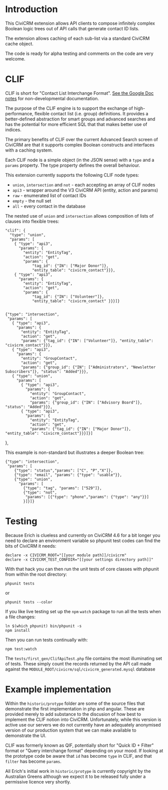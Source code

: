 # Introduction

This CiviCRM extension allows API clients to compose infinitely complex Boolean
logic trees out of API calls that generate contact ID lists.

The extension allows caching of each sub-list via a standard CiviCRM cache
object.

The code is ready for alpha testing and comments on the code are very welcome.

# CLIF

CLIF is short for "Contact List Interchange Format". [See the Google Doc notes](https://docs.google.com/document/d/1S9LqLJfqCEVY8UAIWY5UNuTRRvnWC2zCPVqC7kwcKdk/edit?usp=sharing) for non-developmental documentation.

The purpose of the CLIF engine is to support the exchange of high-performance,
    flexible contact list (i.e. group) definitions. It provides a
    better-defined abstraction for smart groups and advanced searches and has
    the potential for more efficient SQL that that makes better use of indices.

The primary benefits of CLIF over the current Advanced Search screen of CiviCRM
are that it supports complex Boolean constructs and interfaces with a caching
system.

Each CLIF node is a simple object (in the JSON sense) with a `type` and a
`params` property. The type property defines the overall behaviour.

This extension currently supports the following CLIF node types:

- `union`, `intersection` and `not` - each accepting an array of CLIF nodes
- `api3` - wrapper around the V3 CiviCRM API (entity, action and params)
- `raw` - enumerated list of contact IDs
- `empty` - the null set
- `all` - every contact in the database

The nested use of `union` and `intersection` allows composition of lists of
clauses into flexible trees:

    "clif": {
      "type": "union",
      "params": [
        { "type": "api3",
          "params": {
            "entity": "EntityTag",
            "action": "get",
            "params": {
                "tag_id": {"IN": ["Major Donor"]},
                "entity_table": "civicrm_contact"}}},
        { "type": "api3",
          "params": {
            "entity": "EntityTag",
            "action": "get",
            "params": {
                "tag_id": {"IN": ["Volunteer"]},
                "entity_table": "civicrm_contact" }}}]}


    {"type": "intersection",
     "params": [
       { "type": "api3",
         "params": {
           "entity": "EntityTag",
           "action": "get",
           "params": {"tag_id": {"IN": ["Volunteer"]}, "entity_table": "civicrm_contact"}}},
       { "type": "api3",
         "params": {
           "entity": "GroupContact",
           "action": "get",
           "params": {"group_id": {"IN": ["Administrators", "Newsletter Subscribers"]}, "status": "Added"}}},
       { "type": "union",
         "params": [
           { "type": "api3",
             "params": {
               "entity": "GroupContact",
               "action": "get",
               "params": {"group_id": {"IN": ["Advisory Board"]}, "status": "Added"}}},
           { "type": "api3",
             "params": {
               "entity": "EntityTag",
               "action": "get",
               "params": {"tag_id": {"IN": ["Major Donor"]}, "entity_table": "civicrm_contact"}}}]}]
   },


This example is non-standard but illustrates a deeper Boolean tree:

    {"type": "intersection",
     "params": [
        {"type": "status","params": ["C", "P","X"]},
        {"type": "email", "params": {"type": "usable"}},
        {"type": "union",
          "params": [
            {"type": "tag", "params": ["529"]},
            {"type": "not",
             "params": [{"type": "phone","params": {"type": "any"}}]
            }]}]}


# Testing

Because Erich is clueless and currently on CiviCRM 4.6 for a bit longer you
need to declare an environment variable so phpunit test codes can find the bits
of CiviCRM it needs:

    declare -x CIVICRM_ROOT="[[your module path]]/civicrm"
    declare -x CIVICRM_TEST_CONFDIR="[[your settings directory path]]"

With that hack you can then
run the unit tests of core classes with phpunit from within the root directory:

    phpunit tests

or

    phpunit tests --color

If you like live testing set up the `npm` `watch` package to run all the tests
when a file changes:

    ln $(which phpunit) bin/phpunit -s
    npm install

Then you can run tests continually with:

    npm test:watch

The `tests/first_gen/ClifApiTest.php` file contains the most illuminating set
of tests.  These simply count the records returned by the API call made against
the `MODULE_ROOT/civicrm/sql/civicrm_generated.mysql` database

# Example implementation

Within the `historic/protype` folder are some of the source files that
demonstrate the first implementation in php and angular. These are provided
merely to add substance to the discusion of how best to implement the CLIF
notion into CiviCRM. Unfortunately, while this version is active use our
servers we do not currently have an adequately anonymised version of our
production system that we can make available to demonstrate the UI.

CLIF was formerly known as QIF, potentially short for "Quick ID + Filter" format
or  "Query interchange
format" depending on your mood. If looking at the prototype code be aware that
`id` has become `type` in CLIF, and that `filter` has become `params`.

All Erich's initial work in `historic/protype` is currently copyright by the
Australian Greens although we expect it to be released fully under a permissive
licence very shortly.
